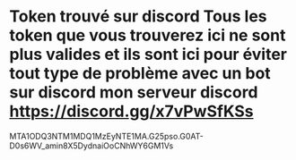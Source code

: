 # Token trouvé sur discord Tous les token que vous trouverez ici ne sont plus valides et ils sont ici pour éviter tout type de problème avec un bot sur discord    mon serveur discord https://discord.gg/x7vPwSfKSs


MTA1ODQ3NTM1MDQ1MzEyNTE1MA.G25pso.G0AT-D0s6WV_amin8X5DydnaiOoCNhWY6GM1Vs
